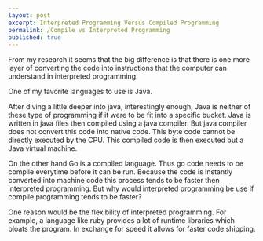 ```yaml
---
layout: post
excerpt: Interpreted Programming Versus Compiled Programming
permalink: /Compile vs Interpreted Programming
published: true
---
```


From my research it seems that the big difference is that there is one more layer of converting the code into instructions that the computer can understand in interpreted programming.

One of my favorite languages to use is Java.

After diving a little deeper into java, interestingly enough, Java is neither of these type of programming if it were to be fit into a specific bucket. Java is written in java files then compiled using a java compiler. But java compiler does not convert this code into native code. This byte code cannot be directly executed by the CPU. This compiled code is then executed but a Java virtual machine. 	

On the other hand Go is a compiled language. Thus go code needs to be compile everytime before it can be run. Because the code is instantly converted into machine code this process tends to be faster then interpreted programming. But why would interpreted programming be use if compile programming tends to be faster?

One reason would be the flexibility of interpreted programming. For example, a language like ruby provides a lot of runtime libraries which bloats the program. In exchange for speed it allows for faster code shipping. 

